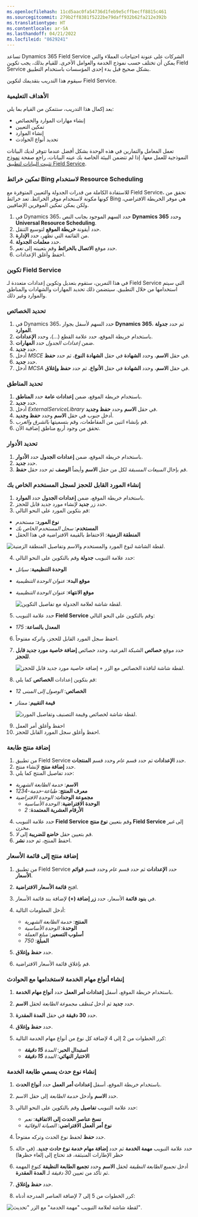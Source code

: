 ```yaml
---
ms.openlocfilehash: 11cd5aac0fa54736d1feb9e5cffbecff8815c461
ms.sourcegitcommit: 279b2ff8381f5222be79daff932b62fa212e392b
ms.translationtype: HT
ms.contentlocale: ar-SA
ms.lasthandoff: 04/21/2022
ms.locfileid: "8629241"
---
```

تساعد Dynamics 365 Field Service الشركات على عنونة احتياجات العملاء والتي يمكن أن تختلف حسب نموذج الخدمة والعوامل الأخرى. للقيام بذلك، يجب تكوين Field Service بشكل صحيح قبل بدء إحدى المؤسسات باستخدام التطبيق.

سيقوم هذا التدريب بتقديمك لتكوين Field Service.

### <a name="learning-objectives"></a>الأهداف التعليمية

بعد إكمال هذا التدريب، ستتمكن من القيام بما يلي:

- إنشاء مهارات الموارد والخصائص
- تمكين التعيين
- إنشاء الموارد
- تحديد أنواع الحوادث

تعمل المعامل والتمارين في هذه الوحدة بشكل أفضل عندما تتوفر لديك البيانات النموذجية للعمل معها. إذا لم تتضمن البيئة الخاصة بك عينه البيانات، راجع صفحة [نموذج تثبيت البيانات لتطبيق Field Service](/dynamics365/customer-engagement/field-service/install-sample-data-8-x).

### <a name="enable-bing-maps-to-use-resource-scheduling"></a>تمكين خرائط Bing لاستخدام Resource Scheduling

للاستفادة الكاملة من قدرات الجدولة والتعيين المتوفرة مع Field Service، تحقق من كونها مكونة لاستخدام موفر الخرائط. تعد خرائط Bing هي موفر الخريطة الافتراضي، ولكن يمكن تمكين الموفرين الإضافيين.

1. في Dynamics 365، حدد السهم الموجود بجانب النص **Dynamics 365** وحدد **Universal Resource Scheduling**.
2. حدد أيقونة **خريطة الموقع** لتوسيع التنقل. 
3. من القائمة التي تظهر، حدد **الإدارة**.
4. حدد **معلمات الجدولة**.
5. حدد موقع **الاتصال بالخرائط** وقم بتعيينه إلى *نعم*.
6. احفظ وأغلق الإعدادات.

### <a name="configure-field-service"></a>تكوين Field Service

في هذا التمرين، ستقوم بتعديل وتكوين إعدادات متعددة لـ Field Service التي سيتم استخدامها من خلال التطبيق. سيتضمن ذلك تحديد المهارات والشهادات والمناطق والموارد وغير ذلك.

### <a name="define-characteristics"></a>تحديد الخصائص

1. في Dynamics 365، حدد السهم لأسفل بجوار **Dynamics 365**، ثم حدد **جدولة الموارد‬**.
2. باستخدام خريطة الموقع، حدد علامة القطع (...)، وحدد **الإعدادات**.
3. ضمن *إعدادات الجدول* حدد **المهارات**.
4. حدد **جديد**.
5. أدخل *MSCE* في حقل **الاسم**، وحدد **الشهادة** في حقل **الشهادة** **النوع**، ثم حدد **حفظ**.
6. حدد **جديد**.
7. أدخل *MCSA* في حقل **الاسم**، وحدد **الشهادة** في حقل **الأنواع**، ثم حدد **حفظ وإغلاق**.

### <a name="define-territories"></a>تحديد المناطق

1. باستخدام خريطة الموقع، ضمن **إعدادات عامة** حدد **المناطق**.
2. حدد **جديد**.
3. أدخل *ExternalServiceLibrary* في حقل **الاسم** وحدد **حفظ وجديد**.
4. أدخل *جنوب* في حقل **الاسم** وحدد **حفظ وجديد**.
5. قم بإنشاء اثنين من المقاطعات، وقم بتسميتها *بالشرق* *والغرب*.
6. تحقق من وجود أربع مناطق إضافية الآن.

### <a name="define-roles"></a>تحديد الأدوار

1. باستخدام خريطة الموقع، ضمن **إعدادات الجدول** حدد **الأدوار**.
2. حدد **جديد**.
3. قم بإخال *المبيعات المسبقة* لكل من حقل **الاسم** وأيضاً **الوصف** ثم حدد حقل **حفظ**.

### <a name="create-a-bookable-resource-for-your-user-record"></a>إنشاء المورد القابل للحجز لسجل المستخدم الخاص بك

1. باستخدام خريطة الموقع، ضمن **إعدادات الجدول** حدد **الموارد**.
2. حدد زر **جديد** لإنشاء مورد جديد قابل للحجز.
3. قم بتكوين المورد على النحو التالي:

- **نوع المورد**: *مستخدم*
- **المستخدم**: *سجل* *المستخدم* *الخاص بك*
- **المنطقة الزمنية**: الاحتفاظ بالقيمة الافتراضية في هذا الحقل

![لقطة الشاشة لنوع المورد والمستخدم والاسم وتفاصيل المنطقة الزمنية.](../media/FS-Unit6-4.png)

4. حدد علامة التبويب **جدولة** وقم بالتكوين على النحو التالي:

- **الوحدة التنظيمية**: *سياتل*
- **موقع البدء**: *عنوان* *الوحدة* *التنظيمية*
- **موقع الانتهاء**: *عنوان* *الوحدة* *التنظيمية*

    ![لقطة شاشة لعلامة الجدولة مع تفاصيل التكوين.](../media/FS-Unit6-5.png)

5. حدد علامة التبويب **Field Service** وقم بالتكوين على النحو التالي:
- **المعدل بالساعة**: *175*
6. احفظ سجل المورد القابل للحجز، واتركه مفتوحاً.
7. حدد موقع **خصائص** الشبكة الفرعية، وحدد خصائص **إضافة خاصية مورد جديد قابل للحجز**.

    ![لقطة شاشة لنافذة الخصائص مع الزر + إضافة خاصية مورد جديد قابل للحجز.](../media/FS-Unit6-6.png)

8. قم بتكوين إعدادات **الخصائص** كما يلي:
- **الخصائص**: *الوصول إلى* *المبنى* *12*
- **قيمة التقييم**: *ممتاز*

    ![لقطة شاشة لخصائص وقيمة التصنيف وتفاصيل المورد.](../media/FS-Unit6-7.png)

9. احفظ وأغلق أمر العمل
10. احفظ وأغلق سجل المورد القابل للحجز. 

### <a name="add-a-printer-product"></a>إضافة منتج طابعة

1. من تطبيق Field Service حدد **الإعدادات** ثم حدد قسم *عام* وحدد قسم **المنتجات**.
2. حدد **إضافة منتج** لإنشاء منتج.
3. حدد تفاصيل المنتج كما يلي:

- **الاسم**: *خدمة الطابعة الشهرية*
- **معرف المنتج**: *طباعة-خدمة-1234*
- **مجموعة الوحدات**: *الوحدة الافتراضية*
    - **الوحدة الافتراضية**: *الوحدة الأساسية*
    - **الأرقام العشرية المعتمدة**: *2*

4. حدد علامة التبويب **Field Service** وقم بتعيين **نوع منتج Field Service** إلى *غير مخزن*.
5. قم بتعيين حقل **خاضع للضريبة** إلى *لا*.
6. احفظ المنتج، ثم حدد **نشر**.

### <a name="add-a-product-to-a-price-list"></a>إضافة منتج إلى قائمة الأسعار

1. من تطبيق Field Service حدد **الإعدادات** ثم حدد قسم *عام* وحدد قسم **قوائم الأسعار**.  
2. افتح **قائمة الأسعار الافتراضية**.
3. في **بنود قائمة** الأسعار، حدد **زر إضافة (+)** لإضافة بند قائمة الأسعار.
4. أدخل المعلومات التالية:

   - **المنتج**: *خدمة الطابعة الشهرية*
   - **الوحدة**: *الوحدة الأساسية*
   - **أسلوب التسعير**: *مبلغ العملة*
   - **المبلغ**: *750*

5. حدد **حفظ وإغلاق**.
6. قم بإغلاق قائمة الأسعار الافتراضية.

### <a name="create-service-task-types-to-be-used-with-incidents"></a>إنشاء أنواع مهام الخدمة لاستخدامها مع الحوادث

1. باستخدام خريطة الموقع، أسفل **إعدادات أمر العمل** حدد **أنواع مهام الخدمة**.
2. حدد **جديد** ثم أدخل *مُنظف مجموعة الطابعة* لحقل **الاسم**.
3. حدد **30 دقيقة** في حقل **المدة المقدرة**.
4. حدد **حفظ وإغلاق**.
5. كرر الخطوات من 2 إلى 4 لإضافة كل نوع من أنواع مهام الخدمة التالية:

    - **استبدال الحبر**: *المدة **15 دقيقة***
    - **الاختبار النهائي**: *المدة **15 دقيقة***

### <a name="create-an-incident-type-called-service-printer"></a>إنشاء نوع حدث يسمي طابعة الخدمة

1. باستخدام خريطة الموقع، أسفل **إعدادات أمر العمل** حدد **أنواع الحدث**.

2. حدد **الاسم** وأدخل *خدمة الطابعة* إلى حقل الاسم.
3. حدد علامة التبويب **تفاصيل** وقم بالتكوين على النحو التالي:

    - **نسخ عناصر الحدث إلى الاتفاقية**: *نعم*
    - **نوع أمر العمل الافتراضي**: *الصيانة الوقائية*

4. حدد **حفظ** لحفظ نوع الحدث وتركه مفتوحاً.
5. حدد علامة التبويب **مهمة الخدمة** ثم حدد **إضافة مهام خدمة نوع حادث جديد**. (في حالة حظر الإطارات المنبثقة، قد تحتاج إلى إلغاء حظرها)
6. أدخل *تجميع الطابعة النظيفة* لحقل **الاسم** وحدد **تجميع الطابعة النظيفة** كنوع المهمة ثم تأكد من تعيين *30 دقيقة* لـ **المدة**
**المقدرة**.
7. حدد **حفظ وإغلاق**.
8. كرر الخطوات من 5 إلى 7 لإضافة العناصر المدرجة أدناه:

![لقطة شاشة لعلامة التبويب "مهمة الخدمة" مع الزر "تحديث".](../media/FS-Unit6-8.png)
